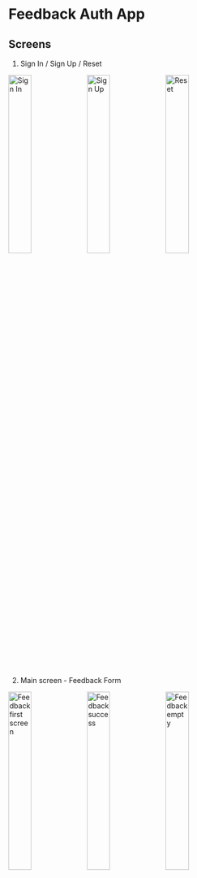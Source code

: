# Feedback Auth App

## Screens

1. Sign In / Sign Up / Reset 

<div width="100%">
    <image src="./assets/screens/signIn.png" alt="Sign In" width="30%">
    <image src="./assets/screens/signUp.png" alt="Sign Up" width="30%">
    <image src="../assets/screens/reset.png" alt="Reset" width="30%">
</div>

2. Main screen - Feedback Form

<div width="100%">
    <image src="./assets/screens/feedback_first.png" alt="Feedback first screen" width="30%">
    <image src="./assets/screens/feedback_success.png" alt="Feedback success" width="30%">
    <image src="./assets/screens/feedback_empty.png" alt="Feedback empty" width="30%">
</div>